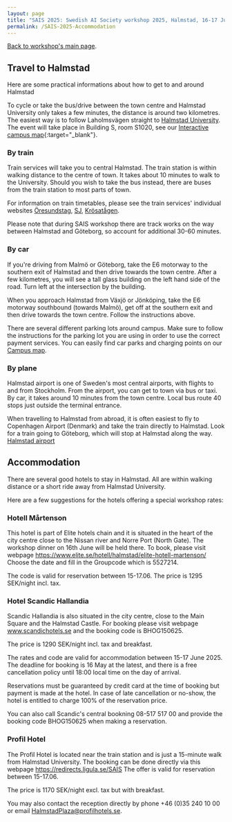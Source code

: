 ```yaml
---
layout: page
title: "SAIS 2025: Swedish AI Society workshop 2025, Halmstad, 16-17 June"
permalink: /SAIS-2025-Accommodation
---
```


[Back to workshop's main page](/SAIS-2025).

## Travel to Halmstad

Here are some practical informations about how to get to and around Halmstad

To cycle or take the bus/drive between the town centre and Halmstad University only takes a few minutes, the distance is around two kilometres. The easiest way is to follow Laholmsvägen straight to [Halmstad University](https://maps.app.goo.gl/fw3k8GUuWtJw3Pnf8). The event will take place in Building S, room S1020, see our [Interactive campus map](https://use.mazemap.com/#v=1&zlevel=1&center=12.879556,56.662943&zoom=16.4&campusid=278){:target="_blank"}.

### By train
Train services will take you to central Halmstad. The train station is within walking distance to the centre of town. It takes about 10 minutes to walk to the University. Should you wish to take the bus instead, there are buses from the train station to most parts of town.

For information on train timetables, please see the train services' individual websites [Öresundstag], [SJ], [Krösatågen].

Please note that during SAIS workshop there are track works on the way between Halmstad and Göteborg, so account for additional 30-60 minutes.

### By car
If you're driving from Malmö or Göteborg, take the E6 motorway to the southern exit of Halmstad and then drive towards the town centre. After a few kilometres, you will see a tall glass building on the left hand side of the road. Turn left at the intersection by the building.

When you approach Halmstad from Växjö or Jönköping, take the E6 motorway southbound (towards Malmö), get off at the southern exit and then drive towards the town centre. Follow the instructions above.

There are several different parking lots around campus. Make sure to follow the instructions for the parking lot you are using in order to use the correct payment services. You can easily find car parks and charging points on our [Campus map].

### By plane
Halmstad airport is one of Sweden's most central airports, with flights to and from Stockholm. From the airport, you can get to town via bus or taxi. By car, it takes around 10 minutes from the town centre. Local bus route 40 stops just outside the terminal entrance.

When travelling to Halmstad from abroad, it is often easiest to fly to Copenhagen Airport (Denmark) and take the train directly to Halmstad. Look for a train going to Göteborg, which will stop at Halmstad along the way. [Halmstad airport]

[Campus map]: https://use.mazemap.com/#v=1&zlevel=1&center=12.879070,56.663553&zoom=16.4&campusid=278 
[Halmstad airport]: https://www.halmstadcityairport.se/
[Öresundstag]: https://www.oresundstag.se/
[SJ]: https://www.sj.se/#/
[Krösatågen]: http://www.krosatagen.se/

## Accommodation 

There are several good hotels to stay in Halmstad. All are within walking distance or a short ride away from Halmstad University.

Here are a few suggestions for the hotels offering a special workshop rates:

### Hotell Mårtenson
This hotel is part of Elite hotels chain and it is situated in the heart of the city centre close to the Nissan river and Norre Port (North Gate). 
The workshop dinner on 16th June will be held there. 
To book, please visit webpage https://www.elite.se/hotell/halmstad/elite-hotell-martenson/
Choose the date and fill in the Groupcode which is 5527214. 

The code is valid for reservation between 15-17.06. The price is 1295 SEK/night incl. tax.

### Hotel Scandic Hallandia
Scandic Hallandia is also situated in the city centre, close to the Main Square and the Halmstad Castle. 
For booking please visit webpage www.scandichotels.se and the booking code is BHOG150625.

The price is 1290 SEK/night incl. tax and breakfast.

The rates and code are valid for accommodation between 15-17 June 2025. The deadline for booking is 16 May at the latest, and there is a free cancellation policy until 18:00 local time on the day of arrival.

Reservations must be guaranteed by credit card at the time of booking but payment is made at the hotel. In case of late cancellation or no-show, the hotel is entitled to charge 100% of the reservation price.

You can also call Scandic's central bookning 08-517 517 00 and provide the booking code BHOG150625 when making a reservation.

### Profil Hotel 
The Profil Hotel is located near the train station and is just a 15-minute walk from Halmstad University.
The booking can be done directly via this webpage https://redirects.ligula.se/SAIS
The offer is valid for reservation between 15-17.06.

The price is 1170 SEK/night excl. tax but with breakfast.

You may also contact the reception directly by phone +46 (0)35 240 10 00 or email HalmstadPlaza@profilhotels.se.
